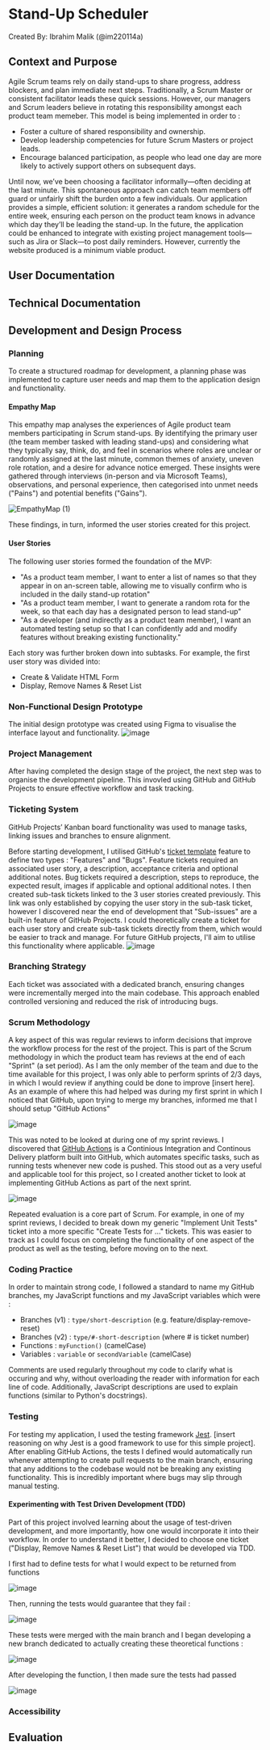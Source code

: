 # Stand-Up Scheduler
Created By: Ibrahim Malik (@im220114a)

## Context and Purpose 
Agile Scrum teams rely on daily stand-ups to share progress, address blockers, and plan immediate next steps. Traditionally, a Scrum Master or consistent facilitator leads these quick sessions. However, our managers and Scrum leaders believe in rotating this responsibility amongst each product team memeber. This model is being implemented in order to :
* Foster a culture of shared responsibility and ownership.
* Develop leadership competencies for future Scrum Masters or project leads.
* Encourage balanced participation, as people who lead one day are more likely to actively support others on subsequent days.

Until now, we’ve been choosing a facilitator informally—often deciding at the last minute. This spontaneous approach can catch team members off guard or unfairly shift the burden onto a few individuals. Our application provides a simple, efficient solution: it generates a random schedule for the entire week, ensuring each person on the product team knows in advance which day they’ll be leading the stand-up. In the future, the application could be enhanced to integrate with existing project management tools—such as Jira or Slack—to post daily reminders. However, currently the website produced is a minimum viable product.

## User Documentation

## Technical Documentation


## Development and Design Process

### Planning
To create a structured roadmap for development, a planning phase was implemented to capture user needs and map them to the application design and functionality.

#### Empathy Map
This empathy map analyses the experiences of Agile product team members participating in Scrum stand-ups. By identifying the primary user (the team member tasked with leading stand-ups) and considering what they typically say, think, do, and feel in scenarios where roles are unclear or randomly assigned at the last minute, common themes of anxiety, uneven role rotation, and a desire for advance notice emerged. These insights were gathered through interviews (in-person and via Microsoft Teams), observations, and personal experience, then categorised into unmet needs ("Pains") and potential benefits ("Gains").

![EmpathyMap (1)](https://github.com/user-attachments/assets/686c192c-7f20-4fb5-9247-db190337db60)

These findings, in turn, informed the user stories created for this project.

#### User Stories
The following user stories formed the foundation of the MVP:

- "As a product team member, I want to enter a list of names so that they appear in on an-screen table, allowing me to visually confirm who is included in the daily stand-up rotation"
- "As a product team member, I want to generate a random rota for the week, so that each day has a designated person to lead stand-up"
- "As a developer (and indirectly as a product team member), I want an automated testing setup so that I can confidently add and modify features without breaking existing functionality."

Each story was further broken down into subtasks. For example, the first user story was divided into:
- Create & Validate HTML Form
- Display, Remove Names & Reset List

### Non-Functional Design Prototype
The initial design prototype was created using Figma to visualise the interface layout and functionality.
![image](https://github.com/user-attachments/assets/be49a106-7c30-4b75-b891-80e1a8b8ffa7)


### Project Management
After having completed the design stage of the project, the next step was to organise the development pipeline. This invovled using GitHub and GitHub Projects to ensure effective workflow and task tracking.

### Ticketing System
GitHub Projects’ Kanban board functionality was used to manage tasks, linking issues and branches to ensure  alignment.

Before starting development, I utilised GitHub's [ticket template](https://docs.github.com/en/communities/using-templates-to-encourage-useful-issues-and-pull-requests/configuring-issue-templates-for-your-repository) feature to define two types : "Features" and "Bugs". Feature tickets required an associated user story, a description, acceptance criteria and optional additional notes. Bug tickets required a description, steps to reproduce, the expected result, images if applicable and optional additional notes. I then created sub-task tickets linked to the 3 user stories created previously. This link was only established by copying the user story in the sub-task ticket, however I discovered near the end of development that "Sub-issues" are a built-in feature of GitHub Projects. I could theoretically create a ticket for each user story and create sub-task tickets directly from them, which would be easier to track and manage. For future GitHub projects, I'll aim to utilise this functionality where applicable.
![image](https://github.com/user-attachments/assets/45932511-727b-4111-aae4-4befeeced2e2)

### Branching Strategy
Each ticket was associated with a dedicated branch, ensuring changes were incrementally merged into the main codebase. This approach enabled controlled versioning and reduced the risk of introducing bugs.

### Scrum Methodology
A key aspect of this was regular reviews to inform decisions that improve the workflow process for the rest of the project. This is part of the Scrum methodology in which the product team has reviews at the end of each "Sprint" (a set period). As I am the only member of the team and due to the time available for this project, I was only able to perform sprints of 2/3 days, in which I would review if anything could be done to improve [insert here]. As an example of where this had helped was during my first sprint in which I noticed that GitHub, upon trying to merge my branches, informed me that I should setup "GitHub Actions"

![image](https://github.com/user-attachments/assets/7d490f44-b336-4026-ac39-74ab66197b97)

This was noted to be looked at during one of my sprint reviews. I discovered that [GitHub Actions](https://docs.github.com/en/actions/writing-workflows/quickstart) is a Continious Integration and Continous Delivery platform built into GitHub, which automates specific tasks, such as running tests whenever new code is pushed. This stood out as a very useful and applicable tool for this project, so I created another ticket to look at implementing GitHub Actions as part of the next sprint.

![image](https://github.com/user-attachments/assets/f6a6d5d6-b0c7-41c2-8eac-b99a6395733e)

Repeated evaluation is a core part of Scrum. For example, in one of my sprint reviews, I decided to break down my generic "Implement Unit Tests" ticket into a more specific "Create Tests for ..." tickets. This was easier to track as I could focus on completing the functionality of one aspect of the product as well as the testing, before moving on to the next.

### Coding Practice
In order to maintain strong code, I followed a standard to name my GitHub branches, my JavaScript functions and my JavaScript variables which were :

- Branches (v1) : `type/short-description` (e.g. feature/display-remove-reset)
- Branches (v2) : `type/#-short-description` (where # is ticket number)
- Functions : `myFunction()` (camelCase)
- Variables : `variable` or `secondVariable` (camelCase)

Comments are used regularly throughout my code to clarify what is occuring and why, without overloading the reader with information for each line of code. Additionally, JavaScript descriptions are used to explain functions (similar to Python's docstrings).


### Testing
For testing my application, I used the testing framework [Jest](https://jestjs.io/). [insert reasoning on why Jest is a good framework to use for this simple project]. After enabling GitHub Actions, the tests I defined would automatically run whenever attempting to create pull requests to the main branch, ensuring that any additions to the codebase would not be breaking any existing functionality. This is incredibly important where bugs may slip through manual testing.

#### Experimenting with Test Driven Development (TDD)
Part of this project involved learning about the usage of test-driven development, and more importantly, how one would incorporate it into their workflow. In order to understand it better, I decided to choose one ticket ("Display, Remove Names & Reset List") that would be developed via TDD.

I first had to define tests for what I would expect to be returned from functions

![image](https://github.com/user-attachments/assets/7daed43b-cdca-4238-809e-22921f25b7aa)

Then, running the tests would guarantee that they fail :

![image](https://github.com/user-attachments/assets/7af415ab-e592-4b42-8d09-f99eeccacc5a)

These tests were merged with the main branch and I began developing a new branch dedicated to actually creating these theoretical functions :

![image](https://github.com/user-attachments/assets/c5fa1062-4c5a-454c-b0a2-8de5c5e25d12)

After developing the function, I then made sure the tests had passed 

![image](https://github.com/user-attachments/assets/e9d74d16-892f-4c07-b807-3885f2f8e596)


### Accessibility

## Evaluation
